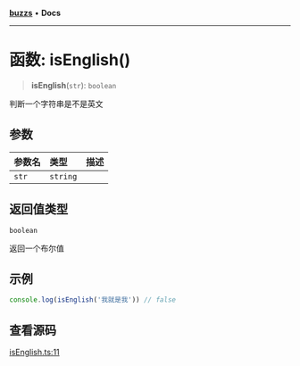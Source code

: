[**buzzs**](../README.md) • **Docs**

***

# 函数: isEnglish()

> **isEnglish**(`str`): `boolean`

判断一个字符串是不是英文

## 参数

| 参数名 | 类型 | 描述 |
| :------ | :------ | :------ |
| `str` | `string` |  |

## 返回值类型

`boolean`

返回一个布尔值

## 示例

```ts
console.log(isEnglish('我就是我')) // false
```

## 查看源码

[isEnglish.ts:11](https://github.com/Leexiaop/buzz/blob/f440eb6c6a177e17278ee5f7b90a0efa4598f57f/src/isEnglish.ts#L11)

